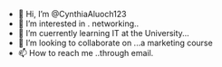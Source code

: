- 👋 Hi, I’m @CynthiaAluoch123
- 👀 I’m interested in . networking..
- 🌱 I’m cuerrently learning IT at the University...
- 💞️ I’m looking to collaborate on ...a marketing course
- 📫 How to reach me ..through email.

<!---
CynthiaAluoch123/CynthiaAluoch123 is a ✨ special ✨ repository because its `README.md` (this file) appears on your GitHub profile.
You can click the Preview link to take a look at your changes.
--->
